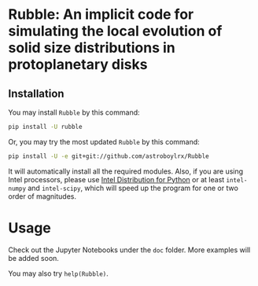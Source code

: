 # Rubble: An implicit code for simulating the local evolution of solid size distributions in protoplanetary disks

## Installation

You may install `Rubble` by this command:

```bash
pip install -U rubble
```

Or, you may try the most updated `Rubble` by this command:

```bash
pip install -U -e git+git://github.com/astroboylrx/Rubble
```

It will automatically install all the required modules. Also, if you are using Intel processors, please use [Intel Distribution for Python](https://software.intel.com/content/www/us/en/develop/tools/distribution-for-python.html) or at least `intel-numpy` and `intel-scipy`, which will speed up the program for one or two order of magnitudes.

# Usage

Check out the Jupyter Notebooks under the `doc` folder. More examples will be added soon.

You may also try `help(Rubble)`.